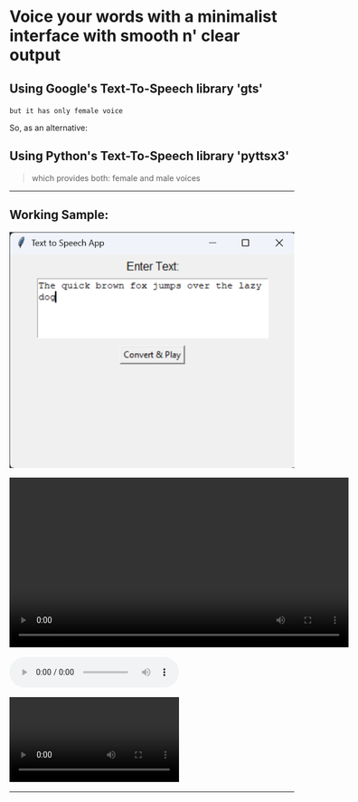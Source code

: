 

# Voice your words with a minimalist interface with smooth n' clear output

## Using Google's Text-To-Speech library 'gts'

`but it has only female voice`

So, as an alternative:

## Using Python's Text-To-Speech library 'pyttsx3'

> which provides both: female and male voices


---


## Working Sample:

![app menu](docs/menu_and_sample_text.png)

<video width="600" controls>
  <source src="https://one-at-a-time.github.io/Voicer" type="video/mp4">
  Your browser does not support the video tag.
</video>

![auddiioo](docs/output_backup.mp3)

![auddiioo](docs/sample_voice.mp4)


---
